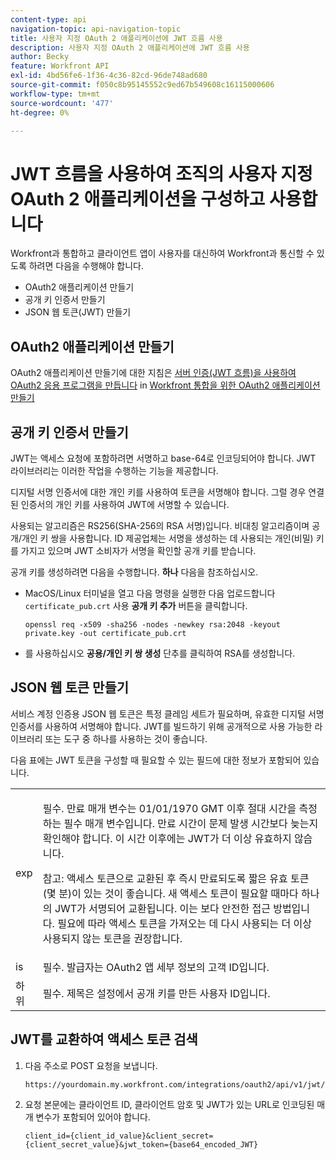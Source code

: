 ```yaml
---
content-type: api
navigation-topic: api-navigation-topic
title: 사용자 지정 OAuth 2 애플리케이션에 JWT 흐름 사용
description: 사용자 지정 OAuth 2 애플리케이션에 JWT 흐름 사용
author: Becky
feature: Workfront API
exl-id: 4bd56fe6-1f36-4c36-82cd-96de748ad680
source-git-commit: f050c8b95145552c9ed67b549608c16115000606
workflow-type: tm+mt
source-wordcount: '477'
ht-degree: 0%

---
```


# JWT 흐름을 사용하여 조직의 사용자 지정 OAuth 2 애플리케이션을 구성하고 사용합니다

Workfront과 통합하고 클라이언트 앱이 사용자를 대신하여 Workfront과 통신할 수 있도록 하려면 다음을 수행해야 합니다.

* OAuth2 애플리케이션 만들기
* 공개 키 인증서 만들기
* JSON 웹 토큰(JWT) 만들기

## OAuth2 애플리케이션 만들기

OAuth2 애플리케이션 만들기에 대한 지침은 [서버 인증(JWT 흐름)을 사용하여 OAuth2 응용 프로그램을 만듭니다](../../administration-and-setup/configure-integrations/create-oauth-application.md#create2) in [Workfront 통합을 위한 OAuth2 애플리케이션 만들기](../../administration-and-setup/configure-integrations/create-oauth-application.md)

## 공개 키 인증서 만들기

JWT는 액세스 요청에 포함하려면 서명하고 base-64로 인코딩되어야 합니다. JWT 라이브러리는 이러한 작업을 수행하는 기능을 제공합니다.

디지털 서명 인증서에 대한 개인 키를 사용하여 토큰을 서명해야 합니다. 그럴 경우 연결된 인증서의 개인 키를 사용하여 JWT에 서명할 수 있습니다.

사용되는 알고리즘은 RS256(SHA-256의 RSA 서명)입니다. 비대칭 알고리즘이며 공개/개인 키 쌍을 사용합니다. ID 제공업체는 서명을 생성하는 데 사용되는 개인(비밀) 키를 가지고 있으며 JWT 소비자가 서명을 확인할 공개 키를 받습니다.

공개 키를 생성하려면 다음을 수행합니다. **하나** 다음을 참조하십시오.

* MacOS/Linux 터미널을 열고 다음 명령을 실행한 다음 업로드합니다 `certificate_pub.crt` 사용 **공개 키 추가** 버튼을 클릭합니다.

   <!-- [Copy](javascript:void(0);) -->
   <pre><code>openssl req -x509 -sha256 -nodes -newkey rsa:2048 -keyout private.key -out certificate_pub.crt</code></pre>

* 를 사용하십시오 **공용/개인 키 쌍 생성** 단추를 클릭하여 RSA를 생성합니다.

## JSON 웹 토큰 만들기

서비스 계정 인증용 JSON 웹 토큰은 특정 클레임 세트가 필요하며, 유효한 디지털 서명 인증서를 사용하여 서명해야 합니다. JWT를 빌드하기 위해 공개적으로 사용 가능한 라이브러리 또는 도구 중 하나를 사용하는 것이 좋습니다.

다음 표에는 JWT 토큰을 구성할 때 필요할 수 있는 필드에 대한 정보가 포함되어 있습니다.

<table style="table-layout:auto"> 
 <col> 
 <col> 
 <tbody> 
  <tr> 
   <td role="rowheader">exp</td> 
   <td> <p>필수. 만료 매개 변수는 01/01/1970 GMT 이후 절대 시간을 측정하는 필수 매개 변수입니다. 만료 시간이 문제 발생 시간보다 늦는지 확인해야 합니다. 이 시간 이후에는 JWT가 더 이상 유효하지 않습니다. </p> <p>참고: 액세스 토큰으로 교환된 후 즉시 만료되도록 짧은 유효 토큰(몇 분)이 있는 것이 좋습니다. 새 액세스 토큰이 필요할 때마다 하나의 JWT가 서명되어 교환됩니다. 이는 보다 안전한 접근 방법입니다. 필요에 따라 액세스 토큰을 가져오는 데 다시 사용되는 더 이상 사용되지 않는 토큰을 권장합니다.</p> </td> 
  </tr> 
  <tr> 
   <td role="rowheader">is</td> 
   <td>필수. 발급자는 OAuth2 앱 세부 정보의 고객 ID입니다.</td> 
  </tr> 
  <tr> 
   <td role="rowheader">하위</td> 
   <td>필수. 제목은 설정에서 공개 키를 만든 사용자 ID입니다.</td> 
  </tr> 
 </tbody> 
</table>

## JWT를 교환하여 액세스 토큰 검색

1. 다음 주소로 POST 요청을 보냅니다.

   <!-- [Copy](javascript:void(0);) -->
   <pre><code>https://yourdomain.my.workfront.com/integrations/oauth2/api/v1/jwt/exchange</code></pre>

1. 요청 본문에는 클라이언트 ID, 클라이언트 암호 및 JWT가 있는 URL로 인코딩된 매개 변수가 포함되어 있어야 합니다.

   <!-- [Copy](javascript:void(0);) -->
   <pre><code>client_id={client_id_value}&client_secret={client_secret_value}&jwt_token={base64_encoded_JWT}</code></pre>

 
